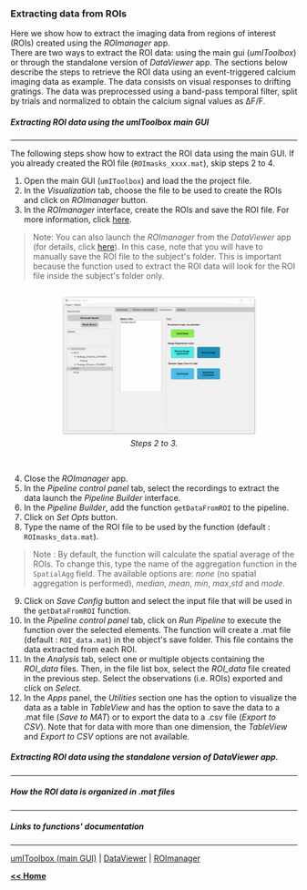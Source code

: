 ### Extracting data from ROIs

Here we show how to extract the imaging data from regions of interest (ROIs) created using the *ROImanager* app.   
There are two ways to extract the ROI data: using the main gui (*umIToolbox*) or through the standalone version of *DataViewer* app. The sections below describe the steps to retrieve the ROI data using an event-triggered calcium imaging data as example. The data consists on visual responses to drifting gratings. The data was preprocessed using a band-pass temporal filter, split by trials and normalized to obtain the calcium signal values as &#916;F/F.

##### Extracting ROI data using the *umIToolbox* main GUI
___

The following steps show how to extract the ROI data using the main GUI. If you already created the  ROI file (```ROImasks_xxxx.mat```), skip steps 2 to 4.

1. Open the main GUI (```umIToolbox```) and load the the project file.
2. In the *Visualization* tab, choose the file to be used to create the ROIs and click on *ROImanager* button.
3. In the *ROImanager* interface, create the ROIs and save the ROI file. For more information, click [here](../../docs/devDocs/roimanager.md).
  >Note: You can also launch the *ROImanager* from the *DataViewer* app (for details, click [here](../../docs/devDocs/dataviewer.md)). In this case, note that you will have to manually save the ROI file to the subject's folder. This is important because the function used to extract the ROI data will look for the ROI file inside the subject's folder only.   

  <p align="center">
    <img src="../../assets/gifs/extractdatafromroi_steps2to3.gif" alt="ROImanager_ROIShapeCreationGif"/>
    <em>Steps 2 to 3.</em>
  </p><br>

4. Close the *ROImanager* app.
5. In the *Pipeline control panel* tab, select the recordings to extract the data launch the *Pipeline Builder* interface.
6. In the *Pipeline Builder*, add the function ```getDataFromROI``` to the pipeline.
7. Click on *Set Opts* button.
8. Type the name of the ROI file to be used by the function (default : ```ROImasks_data.mat```).
  >Note : By default, the function will calculate the spatial average of the ROIs. To change this, type the name of the aggregation function in the  ```SpatialAgg``` field. The available options are: *none* (no spatial aggregation is performed), *median*, *mean*, *min*, *max*,*std* and *mode*.   

9. Click on *Save Config* button and select the input file that will be used in the ```getDataFromROI``` function.
10. In the *Pipeline control panel* tab, click on *Run Pipeline* to execute the function over the selected elements. The function will create a .mat file (default : ```ROI_data.mat```) in the object's save folder. This file contains the data extracted from each ROI.   
11. In the *Analysis* tab,  select one or multiple objects containing the *ROI_data* files. Then, in the file list box, select the *ROI_data* file created in the previous step. Select the observations (i.e. ROIs) exported and click on *Select*.
12. In the *Apps* panel, the *Utilities* section one has the option to visualize the data as a table in *TableView* and has the option to save the data to a .mat file (*Save to MAT*) or to export the data to a .csv file (*Export to CSV*). Note that for data with more than one dimension, the *TableView* and *Export to CSV* options are not available.   

##### Extracting ROI data using the standalone version of *DataViewer* app.
___



##### How the ROI data is organized in .mat files
___



##### Links to functions' documentation
___
[umIToolbox (main GUI)](../../docs/userDocs/maingui.md) | [DataViewer](../../docs/devDocs/dataviewer.md) | [ROImanager](../../doc/devDocs/roimanager.md)




[**<< Home**](../../index.md)
